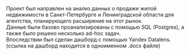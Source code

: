 Проект был направлен на анализ данных о продаже жилой недвижимости в Санкт-Петербурге и Ленинградской области для агентства, планирующего расширение на этот рынок.  
Данные были базово проанализированы с помощью SQL (Postgres), а также было решено несколько ad-hoc задач.  
Впоследствии был сделан дашборд с помощью Yandex Datalens. (ссылка на дашборд находится в одноименном .docx файле)
